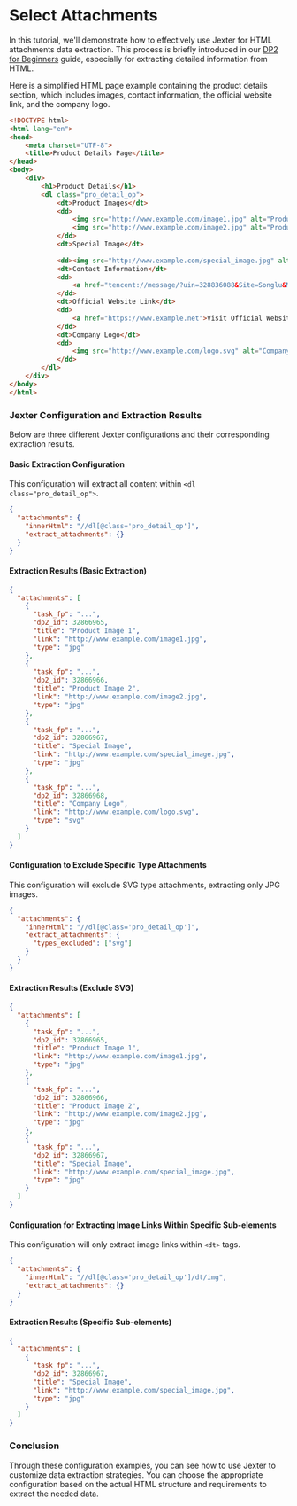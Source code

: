 #   Select Attachments

In this tutorial, we'll  demonstrate how to effectively use Jexter for HTML attachments data extraction. This process is briefly introduced in our [DP2 for Beginners](Jexter%20Configuration：Extracting%20Drug%20Information%20in%20'detail_step'.md) guide, especially for extracting detailed information from HTML. 

Here is a simplified HTML page example containing the product details section, which includes images, contact information, the official website link, and the company logo.

```html
<!DOCTYPE html>
<html lang="en">
<head>
    <meta charset="UTF-8">
    <title>Product Details Page</title>
</head>
<body>
    <div>
        <h1>Product Details</h1>
        <dl class="pro_detail_op">
            <dt>Product Images</dt>
            <dd>
                <img src="http://www.example.com/image1.jpg" alt="Product Image 1">
                <img src="http://www.example.com/image2.jpg" alt="Product Image 2">
            </dd>
            <dt>Special Image</dt>
        
            <dd><img src="http://www.example.com/special_image.jpg" alt="Special Image"></dd>
            <dt>Contact Information</dt>
            <dd>
                <a href="tencent://message/?uin=328836088&Site=Songlu&Menu=yes">Contact Us</a>
            </dd>
            <dt>Official Website Link</dt>
            <dd>
                <a href="https://www.example.net">Visit Official Website</a>
            </dd>
            <dt>Company Logo</dt>
            <dd>
                <img src="http://www.example.com/logo.svg" alt="Company Logo">
            </dd>
        </dl>
    </div>
</body>
</html>

```

### Jexter Configuration and Extraction Results
 Below are three different Jexter configurations and their corresponding extraction results.

#### Basic Extraction Configuration
This configuration will extract all content within `<dl class="pro_detail_op">`.

```json
{
  "attachments": {
    "innerHtml": "//dl[@class='pro_detail_op']",
    "extract_attachments": {}
  }
}
```

#### Extraction Results (Basic Extraction)
```json
{
  "attachments": [
    {
      "task_fp": "...",
      "dp2_id": 32866965,
      "title": "Product Image 1",
      "link": "http://www.example.com/image1.jpg",
      "type": "jpg"
    },
    {
      "task_fp": "...",
      "dp2_id": 32866966,
      "title": "Product Image 2",
      "link": "http://www.example.com/image2.jpg",
      "type": "jpg"
    },
    {
      "task_fp": "...",
      "dp2_id": 32866967,
      "title": "Special Image",
      "link": "http://www.example.com/special_image.jpg",
      "type": "jpg"
    },
    {
      "task_fp": "...",
      "dp2_id": 32866968,
      "title": "Company Logo",
      "link": "http://www.example.com/logo.svg",
      "type": "svg"
    }
  ]
}
```

#### Configuration to Exclude Specific Type Attachments
This configuration will exclude SVG type attachments, extracting only JPG images.

```json
{
  "attachments": {
    "innerHtml": "//dl[@class='pro_detail_op']",
    "extract_attachments": {
      "types_excluded": ["svg"]
    }
  }
}
```

#### Extraction Results (Exclude SVG)
```json
{
  "attachments": [
    {
      "task_fp": "...",
      "dp2_id": 32866965,
      "title": "Product Image 1",
      "link": "http://www.example.com/image1.jpg",
      "type": "jpg"
    },
    {
      "task_fp": "...",
      "dp2_id": 32866966,
      "title": "Product Image 2",
      "link": "http://www.example.com/image2.jpg",
      "type": "jpg"
    },
    {
      "task_fp": "...",
      "dp2_id": 32866967,
      "title": "Special Image",
      "link": "http://www.example.com/special_image.jpg",
      "type": "jpg"
    }
  ]
}
```

#### Configuration for Extracting Image Links Within Specific Sub-elements
This configuration will only extract image links within `<dt>` tags.

```json
{
  "attachments": {
    "innerHtml": "//dl[@class='pro_detail_op']/dt/img",
    "extract_attachments": {}
  }
}
```

#### Extraction Results (Specific Sub-elements)
```json
{
  "attachments": [
    {
      "task_fp": "...",
      "dp2_id": 32866967,
      "title": "Special Image",
      "link": "http://www.example.com/special_image.jpg",
      "type": "jpg"
    }
  ]
}
```

### Conclusion
Through these configuration examples, you can see how to use Jexter to customize data extraction strategies. You can choose the appropriate configuration based on the actual HTML structure and requirements to extract the needed data.
